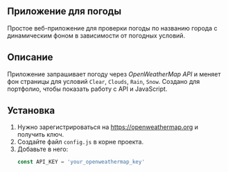 ## Приложение для погоды

Простое веб-приложение для проверки погоды по названию города с динамическим фоном в зависимости от погодных условий.

## Описание

Приложение запрашивает погоду через _OpenWeatherMap API_ и меняет фон страницы для условий `Clear`, `Clouds`, `Rain`, `Snow`. Создано для портфолио, чтобы показать работу с API и JavaScript.

## Установка

1. Нужно зарегистрироваться на https://openweathermap.org и получить ключ.
2. Создайте файл `config.js` в корне проекта.
3. Добавьте в него:
   ```javascript
   const API_KEY = 'your_openweathermap_key'
   ```
